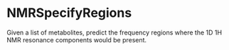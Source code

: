 # NMRSpecifyRegions
Given a list of metabolites, predict the frequency regions where the 1D 1H NMR resonance components would be present.
